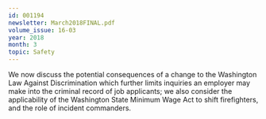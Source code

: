 ```yaml
---
id: 001194
newsletter: March2018FINAL.pdf
volume_issue: 16-03
year: 2018
month: 3
topic: Safety
---
```


We now discuss the potential consequences of a change to the Washington Law Against Discrimination which further limits inquiries an employer may make into the criminal record of job applicants; we also consider the applicability of the Washington State Minimum Wage Act to shift firefighters, and the role of incident commanders.